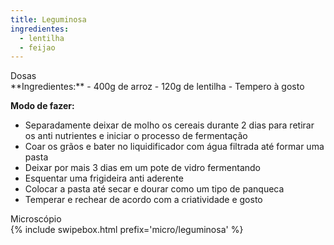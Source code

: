 ```yaml
---
title: Leguminosa
ingredientes:
  - lentilha
  - feijao
---
```

<div class="content-receita" markdown="1" data-slug="{{ page.slug }}">
<div class="content-title">Dosas</div>
**Ingredientes:**
- 400g de arroz
- 120g de lentilha
- Tempero à gosto

**Modo de fazer:**
- Separadamente deixar de molho os cereais durante 2 dias para retirar os anti nutrientes e iniciar o processo de fermentação
- Coar os grãos e bater no liquidificador com água filtrada até formar uma pasta
- Deixar por mais 3 dias em um pote de vidro fermentando
- Esquentar uma frigideira anti aderente
- Colocar a pasta até secar e dourar como um tipo de panqueca
- Temperar e rechear de acordo com a criatividade e gosto
</div>

<div class="content-mapa" markdown="1" data-slug="{{ page.slug }}">
<div class="content-title">Microscópio</div>
  {% include swipebox.html prefix='micro/leguminosa' %}
</div>
